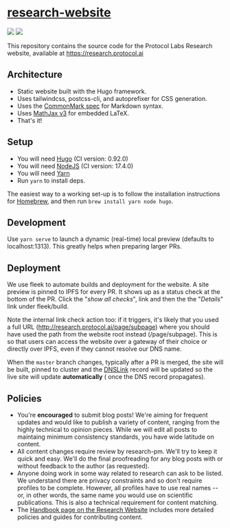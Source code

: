 # [research-website](https://research.protocol.ai)

[![](https://img.shields.io/badge/team-research-0f41f4.svg?style=flat-square)](https://github.com/protocol/research)
[![](https://img.shields.io/badge/team-%F0%9F%94%92%20research-0f41f4.svg?style=flat-square)](https://github.com/protocol/research-private)

This repository contains the source code for the Protocol Labs Research website, available at https://research.protocol.ai

## Architecture

- Static website built with the Hugo framework.
- Uses tailwindcss, postcss-cli, and autoprefixer for CSS generation.
- Uses the [CommonMark spec](https://spec.commonmark.org/0.29/) for Markdown syntax.
- Uses [MathJax v3](https://www.mathjax.org/#gettingstarted) for embedded LaTeX.
- That's it!

## Setup

- You will need [Hugo](https://gohugo.io/) (CI version: 0.92.0)
- You will need [NodeJS](https://nodejs.org/en/) (CI version: 17.4.0)
- You will need [Yarn](https://yarnpkg.com/lang/en/)
- Run `yarn` to install deps.

The easiest way to a working set-up is to follow the installation instructions for [Homebrew](https://brew.sh/), and then run `brew install yarn node hugo`.

## Development

Use `yarn serve` to launch a dynamic (real-time) local preview (defaults to localhost:1313). This greatly helps when preparing larger PRs.

## Deployment

We use fleek to automate builds and deployment for the website. A site preview is pinned to IPFS for every PR. It shows up as a status check at the bottom of the PR. Click the "_show all checks_", link and then the the "_Details_" link under fleek/build.

Note the internal link check action too: if it triggers, it's likely that you used a full URL (http://research.protocol.ai/page/subpage) where you should have used the path from the website root instead (/page/subpage). This is so that users can access the website over a gateway of their choice or directly over IPFS, even if they cannot resolve our DNS name.

When the `master` branch changes, typically after a PR is merged, the site will be built, pinned to cluster and the [DNSLink](https://docs.ipfs.io/guides/concepts/dnslink/) record will be updated so the live site will update **automatically** (
once the DNS record propagates).


## Policies

- You're **encouraged** to submit blog posts! We're aiming for frequent updates and would like to publish a variety of content, ranging from the highly technical to opinion pieces. While we will edit all posts to maintaing minimum consistency standards, you have wide latitude on content.
- All content changes require review by research-pm. We'll try to keep it quick and easy. We'll do the final proofreading for any blog posts with or without feedback to the author (as requested).
- Anyone doing work in some way related to research can ask to be listed. We understand there are privacy constraints and so don't require profiles to be complete. However, all profiles have to use real names -- or, in other words, the same name you would use on scientific publications. This is also a technical requirement for content matching.
- The [Handbook page on the Research Website](https://app.gitbook.com/@protocol-labs/s/handbook/pl-research/website) includes more detailed policies and guides for contributing content.
